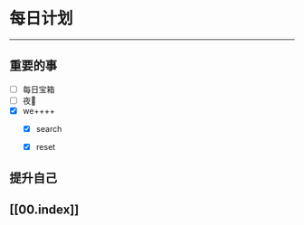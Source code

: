 
# 每日计划
---
## 重要的事

- [ ]  每日宝箱
- [ ]  夜🦷
- [x]  we++++
	- [x] search
	- [x] reset



## 提升自己

  



## [[00.index]]










